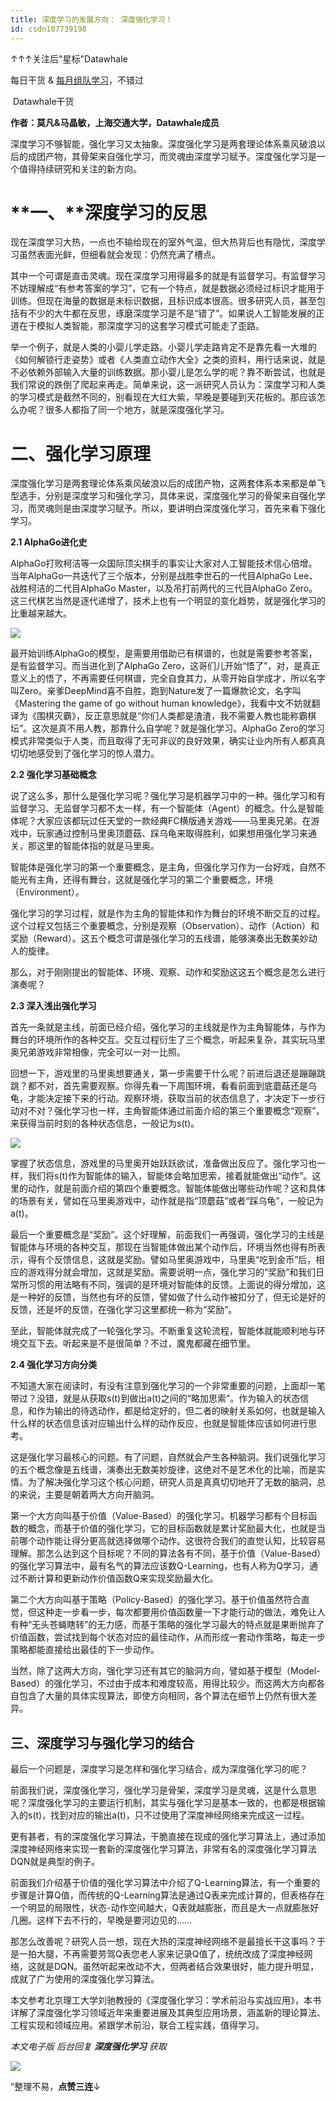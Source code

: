```yaml
---
title: 深度学习的发展方向： 深度强化学习！
id: csdn107739198
---
```


↑↑↑关注后"星标"Datawhale

每日干货 & [每月组队学习](https://mp.weixin.qq.com/mp/appmsgalbum?__biz=MzIyNjM2MzQyNg%3D%3D&action=getalbum&album_id=1338040906536108033#wechat_redirect)，不错过

 Datawhale干货 

**作者：莫凡&马晶敏，上海交通大学，Datawhale成员**

深度学习不够智能，强化学习又太抽象。深度强化学习是两套理论体系乘风破浪以后的成团产物，其骨架来自强化学习，而灵魂由深度学习赋予。深度强化学习是一个值得持续研究和关注的新方向。

# **一、******深度学习的反思****

现在深度学习大热，一点也不输给现在的室外气温，但大热背后也有隐忧，深度学习虽然表面光鲜，但细看就会发现：仍然充满了槽点。

其中一个可谓是直击灵魂。现在深度学习用得最多的就是有监督学习。有监督学习不妨理解成“有参考答案的学习”，它有一个特点，就是数据必须经过标识才能用于训练。但现在海量的数据是未标识数据，且标识成本很高。很多研究人员，甚至包括有不少的大牛都在反思，琢磨深度学习是不是“错了”。如果说人工智能发展的正道在于模拟人类智能，那深度学习的这套学习模式可能走了歪路。

举一个例子，就是人类的小婴儿学走路。小婴儿学走路肯定不是靠先看一大堆的《如何解锁行走姿势》或者《人类直立动作大全》之类的资料，用行话来说，就是不必依赖外部输入大量的训练数据。那小婴儿是怎么学的呢？靠不断尝试，也就是我们常说的跌倒了爬起来再走。简单来说，这一派研究人员认为：深度学习和人类的学习模式是截然不同的，别看现在大红大紫，早晚是要碰到天花板的。那应该怎么办呢？很多人都指了同一个地方，就是深度强化学习。

# **二、强化学习原理**

深度强化学习是两套理论体系乘风破浪以后的成团产物，这两套体系本来都是单飞型选手，分别是深度学习和强化学习，具体来说，深度强化学习的骨架来自强化学习，而灵魂则是由深度学习赋予。所以，要讲明白深度强化学习，首先来看下强化学习。

**2.1 AlphaGo进化史**

AlphaGo打败柯洁等一众国际顶尖棋手的事实让大家对人工智能技术信心倍增。当年AlphaGo一共迭代了三个版本，分别是战胜李世石的一代目AlphaGo Lee、战胜柯洁的二代目AlphaGo Master，以及吊打前两代的三代目AlphaGo Zero。这三代棋艺当然是逐代递增了，技术上也有一个明显的变化趋势，就是强化学习的比重越来越大。

![](../img/2a055409d16b9b18ddee001c0a799fb5.png)

最开始训练AlphaGo的模型，是需要用借助已有棋谱的，也就是需要参考答案，是有监督学习。而当进化到了AlphaGo Zero，这哥们儿开始“悟了”，对，是真正意义上的悟了，不再需要任何棋谱，完全自食其力，从零开始自学成才，所以名字叫Zero。亲爹DeepMind喜不自胜，跑到Nature发了一篇爆款论文，名字叫《Mastering the game of go without human knowledge》，我看中文不妨就翻译为《围棋灭霸》，反正意思就是“你们人类都是渣渣，我不需要人教也能称霸棋坛”。这次是真不用人教，那靠什么自学呢？就是强化学习。AlphaGo Zero的学习模式非常类似于人类，而且取得了无可非议的良好效果，确实让业内所有人都真真切切地感受到了强化学习的惊人潜力。

**2.2 强化学习基础概念**

说了这么多，那什么是强化学习呢？强化学习是机器学习中的一种。强化学习和有监督学习、无监督学习都不太一样，有一个智能体（Agent）的概念。什么是智能体呢？大家应该都玩过任天堂的一款经典FC横版通关游戏——马里奥兄弟。在游戏中，玩家通过控制马里奥顶蘑菇、踩乌龟来取得胜利，如果想用强化学习来通关，那这里的智能体指的就是马里奥。

智能体是强化学习的第一个重要概念，是主角，但强化学习作为一台好戏，自然不能光有主角，还得有舞台，这就是强化学习的第二个重要概念，环境（Environment）。

强化学习的学习过程，就是作为主角的智能体和作为舞台的环境不断交互的过程。这个过程又包括三个重要概念，分别是观察（Observation）、动作（Action）和奖励（Reward）。这五个概念可谓是强化学习的五线谱，能够演奏出无数美妙动人的旋律。

那么，对于刚刚提出的智能体、环境、观察、动作和奖励这这五个概念是怎么进行演奏呢？

**2.3 深入浅出强化学习**

首先一条就是主线，前面已经介绍，强化学习的主线就是作为主角智能体，与作为舞台的环境所作的各种交互。交互过程衍生了三个概念，听起来复杂，其实玩马里奥兄弟游戏非常相像，完全可以一对一比照。

回想一下，游戏里的马里奥想要通关，第一步需要干什么呢？前进后退还是蹦蹦跳跳？都不对，首先需要观察。你得先看一下周围环境，看看前面到底蘑菇还是乌龟，才能决定接下来的行动。观察环境，获取当前的状态信息了，才决定下一步行动对不对？强化学习也一样，主角智能体通过前面介绍的第三个重要概念“观察”，来获得当前时刻的各种状态信息，一般记为s(t)。

![](../img/5e9e08ac565f992d9be072318889a50e.png)

掌握了状态信息，游戏里的马里奥开始跃跃欲试，准备做出反应了。强化学习也一样，我们将s(t)作为智能体的输入，智能体会略加思索，接着就能做出“动作”。这里的动作，就是前面介绍的第四个重要概念。智能体能做出哪些动作呢？这和具体的场景有关，譬如在马里奥游戏中，动作就是指“顶蘑菇”或者“踩乌龟”，一般记为a(t)。

最后一个重要概念是“奖励”。这个好理解，前面我们一再强调，强化学习的主线是智能体与环境的各种交互，那现在当智能体做出某个动作后，环境当然也得有所表示，得有个反馈信息，这就是奖励。譬如马里奥游戏中，马里奥“吃到金币”后，相应的游戏得分就会增加，这就是奖励。需要说明一点，强化学习的“奖励”和我们日常所习惯的用法略有不同，强调的是环境对智能体的反馈。上面说的得分增加，这是一种好的反馈，当然也有坏的反馈，譬如做了什么动作被扣分了，但无论是好的反馈，还是坏的反馈，在强化学习这里都统一称为“奖励”。

至此，智能体就完成了一轮强化学习。不断重复这轮流程，智能体就能顺利地与环境交互下去。听起来是不是很简单？不过，魔鬼都藏在细节里。

**2.4 强化学习方向分类**

不知道大家在阅读时，有没有注意到强化学习的一个非常重要的问题，上面却一笔带过？没错，就是从获取s(t)到做出a(t)之间的“略加思索”。作为输入的状态信息，和作为输出的待选动作，都是给定好的，但二者的映射关系如何，也就是输入什么样的状态信息该对应输出什么样的动作反应，也就是智能体应该如何进行思考。

这是强化学习最核心的问题。有了问题，自然就会产生各种脑洞。我们说强化学习的五个概念像是五线谱，演奏出无数美妙旋律，这绝对不是艺术化的比喻，而是实情。为了解决强化学习这个核心问题，研究人员是真真切切地开了无数的脑洞，总的来说，主要是朝着两大方向开脑洞。

第一个大方向叫基于价值（Value-Based）的强化学习。机器学习都有个目标函数的概念，而基于价值的强化学习，它的目标函数就是累计奖励最大化，也就是当前哪个动作能让得分更高就选择做哪个动作。这很符合我们的直觉认知，比较容易理解。那怎么达到这个目标呢？不同的算法各有不同，基于价值（Value-Based）的强化学习算法中，最有名气的算法应该数Q-Learning，也有人称为Q学习，通过不断计算和更新动作价值函数Q来实现奖励最大化。

第二个大方向叫基于策略（Policy-Based）的强化学习。基于价值虽然符合直觉，但这种走一步看一步，每次都要用价值函数量一下才能行动的做法，难免让人有种“无头苍蝇瞎转”的无力感，而基于策略的强化学习最大的特点就是果断抛弃了价值函数，尝试找到每个状态对应的最佳动作，从而形成一套动作策略，每走一步策略都能直接给出最佳的下一步动作。

当然，除了这两大方向，强化学习还有其它的脑洞方向，譬如基于模型（Model-Based）的强化学习，不过由于成本和难度较高，用得比较少。而这两大方向都各自包含了大量的具体实现算法，即使方向相同，各个算法在细节上仍然有很大差异。

## **三、深度学习与强化学习的结合**

最后一个问题是，深度学习是怎样和强化学习结合，成为深度强化学习的呢？

前面我们说，深度强化学习，强化学习是骨架，深度学习是灵魂，这是什么意思呢？深度强化学习的主要运行机制，其实与强化学习是基本一致的，也都是根据输入的s(t)，找到对应的输出a(t)，只不过使用了深度神经网络来完成这一过程。

更有甚者，有的深度强化学习算法，干脆直接在现成的强化学习算法上，通过添加深度神经网络来实现一套新的深度强化学习算法，非常有名的深度强化学习算法DQN就是典型的例子。

前面我们介绍基于价值的强化学习算法中介绍了Q-Learning算法，有一个重要的步骤是计算Q值，而传统的Q-Learning算法是通过Q表来完成计算的，但表格存在一个明显的局限性，状态-动作空间越大，Q表就越膨胀，而且是大一点就膨胀好几圈。这样下去不行的，早晚是要河边见的……

那怎么改善呢？研究人员一想，现在大热的深度神经网络不是最擅长干这事吗？于是一拍大腿，不再需要劳驾Q表您老人家来记录Q值了，统统改成了深度神经网络，这就是DQN。虽然听起来改动不大，但两者结合效果很好，能力提升明显，成就了广为使用的深度强化学习算法。

本文参考北京理工大学刘驰教授的《深度强化学习：学术前沿与实战应用》，本书详解了深度强化学习领域近年来重要进展及其典型应用场景，涵盖新的理论算法、工程实现和领域应用。紧跟学术前沿，联合工程实践，值得学习。

*本文电子版 后台回复* ***深度强化学习*** *获取*

![](../img/ac1260bd6d55ebcd4401293b8b1ef5ff.png)

“整理不易，**点****赞****三连**↓